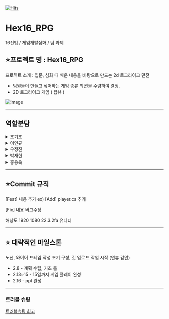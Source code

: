 [![Hits](https://hits.seeyoufarm.com/api/count/incr/badge.svg?url=https%3A%2F%2Fgithub.com%2FchoneyKim%2FSpartaDungeon%2Fhit-counter&count_bg=%2379C83D&title_bg=%23555555&icon=&icon_color=%23E7E7E7&title=hits&edge_flat=false)](https://hits.seeyoufarm.com)

# Hex16_RPG
 16진법 / 게임개발심화 / 팀 과제


## ⭐프로젝트 명 : Hex16_RPG

프로젝트 소개 :  입문, 심화 때 배운 내용을 바탕으로 만드는 2d 로그라이크 던전
- 팀원들이 만들고 싶어하는 게임 종류 의견을 수렴하여 결정.
- 2D 로그라이크 게임 ( 탑뷰 )

![image](https://github.com/wjj329/Hex16_RPG/assets/154484828/25c9c440-c800-423b-9a7e-5d2d262cd9c7)

---

## 역할분담

<details>
  <summary>  조기조 </summary>
  
  <!-- 내용 -->
  
  UI , 씬 , 랜덤 맵

- 인트로씬 / 게임 플레이 씬 / 엔딩 씬 (게임 오버) / 클리어 씬
- 플레이어 정보창 ( 스탯, 인벤토리 - 아이템 장착 해제 등)



</details>


<details>
  <summary>  이인규 </summary>
  
  <!-- 내용 -->
  
- 플레이어 ,스탯 ( Scriptabe Objects 사용 ),  캐릭터 조작 등 (이동 공격 스킬 등)

</details>

<details>
  <summary>  우정진 </summary>
  
  <!-- 내용 -->
  
- 몬스터 + 몬스터 스폰 + 인공지능(움직임, 공격패턴, 경로탐색)
- 보스 전투 등

</details>


<details>
  <summary>  박재현 </summary>
  
  <!-- 내용 -->
  
- 아이템 + 무기 & 소모품 & 오브젝트(투사체 등)

</details>

<details>
  <summary>  홍용욱 </summary>
  
  <!-- 내용 -->
  
- 전투 : 피해, 체력관리, 전투 효과 등

</details>



---

## ⭐Commit 규칙

[Feat] 내용 추가           ex) [Add] player.cs 추가

[Fix] 내용 버그수정


해상도 1920 1080
22.3.2fa 유니티


---

## ⭐ 대략적인 마일스톤

노션, 와이어 프레임 작성
초기 구성, 깃 업로드
작업 시작 (연휴 감안)


- 2.8          - 계획 수립, 기초 틀
- 2.13~15      - 15일까지 게임 플레이 완성
- 2.16         - ppt 완성

---
### 트러블 슈팅
[트러블슈팅 회고](https://youtu.be/zX0QQzSH2GY)





